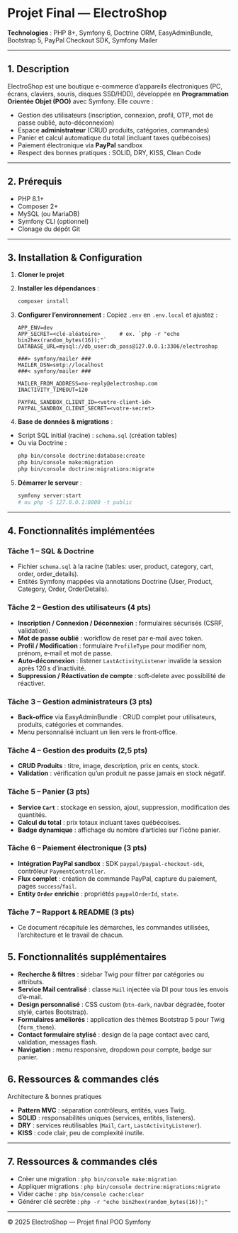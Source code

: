 
# Projet Final — ElectroShop 

   
**Technologies** : PHP 8+, Symfony 6, Doctrine ORM, EasyAdminBundle, Bootstrap 5, PayPal Checkout SDK, Symfony Mailer

---

## 1. Description

ElectroShop est une boutique e-commerce d’appareils électroniques (PC, écrans, claviers, souris, disques SSD/HDD), développée en **Programmation Orientée Objet (POO)** avec Symfony. Elle couvre :

- Gestion des utilisateurs (inscription, connexion, profil, OTP, mot de passe oublié, auto-déconnexion)
- Espace **administrateur** (CRUD produits, catégories, commandes)
- Panier et calcul automatique du total (incluant taxes québécoises)
- Paiement électronique via **PayPal** sandbox
- Respect des bonnes pratiques : SOLID, DRY, KISS, Clean Code

---
          
## 2. Prérequis

- PHP 8.1+
- Composer 2+
- MySQL (ou MariaDB)
- Symfony CLI (optionnel)
- Clonage du dépôt Git

---

## 3. Installation & Configuration

1. **Cloner le projet** 


2. **Installer les dépendances** :
   ```bash
   composer install
   ```

3. **Configurer l’environnement** :
   Copiez `.env` en `.env.local` et ajustez :
   ```dotenv
   APP_ENV=dev
   APP_SECRET=<clé-aléatoire>      # ex. `php -r "echo bin2hex(random_bytes(16));"`
   DATABASE_URL=mysql://db_user:db_pass@127.0.0.1:3306/electroshop

   ###> symfony/mailer ###
   MAILER_DSN=smtp://localhost
   ###< symfony/mailer ###

   MAILER_FROM_ADDRESS=no-reply@electroshop.com
   INACTIVITY_TIMEOUT=120

   PAYPAL_SANDBOX_CLIENT_ID=<votre-client-id>
   PAYPAL_SANDBOX_CLIENT_SECRET=<votre-secret>
   ```

4. **Base de données & migrations** :
  - Script SQL initial (racine) : `schema.sql` (création tables)
  - Ou via Doctrine :
    ```bash
    php bin/console doctrine:database:create
    php bin/console make:migration
    php bin/console doctrine:migrations:migrate
    ```

5. **Démarrer le serveur** :
   ```bash
   symfony server:start
   # ou php -S 127.0.0.1:8000 -t public
   ```

---

## 4. Fonctionnalités implémentées

### Tâche 1 – SQL & Doctrine
- Fichier `schema.sql` à la racine (tables: user, product, category, cart, order, order_details).
- Entités Symfony mappées via annotations Doctrine (User, Product, Category, Order, OrderDetails).

### Tâche 2 – Gestion des utilisateurs (4 pts)
- **Inscription / Connexion / Déconnexion** : formulaires sécurisés (CSRF, validation).
- **Mot de passe oublié** : workflow de reset par e‑mail avec token.
- **Profil / Modification** : formulaire `ProfileType` pour modifier nom, prénom, e‑mail et mot de passe.
- **Auto-déconnexion** : listener `LastActivityListener` invalide la session après 120 s d’inactivité.
- **Suppression / Réactivation de compte** : soft‑delete avec possibilité de réactiver.

### Tâche 3 – Gestion administrateurs (3 pts)
- **Back-office** via EasyAdminBundle : CRUD complet pour utilisateurs, produits, catégories et commandes.
- Menu personnalisé incluant un lien vers le front‑office.

### Tâche 4 – Gestion des produits (2,5 pts)
- **CRUD Produits** : titre, image, description, prix en cents, stock.
- **Validation** : vérification qu’un produit ne passe jamais en stock négatif.

### Tâche 5 – Panier (3 pts)
- **Service `Cart`** : stockage en session, ajout, suppression, modification des quantités.
- **Calcul du total** : prix totaux incluant taxes québécoises.
- **Badge dynamique** : affichage du nombre d’articles sur l’icône panier.

### Tâche 6 – Paiement électronique (3 pts)
- **Intégration PayPal sandbox** : SDK `paypal/paypal-checkout-sdk`, contrôleur `PaymentController`.
- **Flux complet** : création de commande PayPal, capture du paiement, pages `success`/`fail`.
- **Entity `Order` enrichie** : propriétés `paypalOrderId`, `state`.

### Tâche 7 – Rapport & README (3 pts)
- Ce document récapitule les démarches, les commandes utilisées, l’architecture et le travail de chacun.

## 5. Fonctionnalités supplémentaires
- **Recherche & filtres** : sidebar Twig pour filtrer par catégories ou attributs.
- **Service Mail centralisé** : classe `Mail` injectée via DI pour tous les envois d’e‑mail.
- **Design personnalisé** : CSS custom (`btn-dark`, navbar dégradée, footer stylé, cartes Bootstrap).
- **Formulaires améliorés** : application des thèmes Bootstrap 5 pour Twig (`form_theme`).
- **Contact formulaire stylisé** : design de la page contact avec card, validation, messages flash.
- **Navigation** : menu responsive, dropdown pour compte, badge sur panier.


## 6. Ressources & commandes clés

Architecture & bonnes pratiques

- **Pattern MVC** : séparation contrôleurs, entités, vues Twig.
- **SOLID** : responsabilités uniques (services, entités, listeners).
- **DRY** : services réutilisables (`Mail`, `Cart`, `LastActivityListener`).
- **KISS** : code clair, peu de complexité inutile.

---

## 7. Ressources & commandes clés

- Créer une migration : `php bin/console make:migration`
- Appliquer migrations : `php bin/console doctrine:migrations:migrate`
- Vider cache : `php bin/console cache:clear`
- Générer clé secrète : `php -r "echo bin2hex(random_bytes(16));"`

---

© 2025 ElectroShop — Projet final POO Symfony
